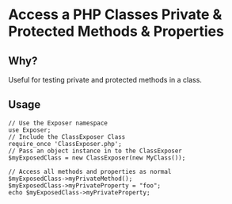 
# Access a PHP Classes Private & Protected Methods & Properties


## Why?

Useful for testing private and protected methods in a class.

## Usage

```
// Use the Exposer namespace
use Exposer;
// Include the ClassExposer Class
require_once 'ClassExposer.php';
// Pass an object instance in to the ClassExposer
$myExposedClass = new ClassExposer(new MyClass());

// Access all methods and properties as normal
$myExposedClass->myPrivateMethod();
$myExposedClass->myPrivateProperty = "foo";
echo $myExposedClass->myPrivateProperty;
```
